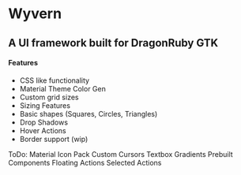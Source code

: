 # Wyvern

## A UI framework built for DragonRuby GTK

#### Features
- CSS like functionality
- Material Theme Color Gen
- Custom grid sizes
- Sizing Features
- Basic shapes (Squares, Circles, Triangles)
- Drop Shadows
- Hover Actions
- Border support (wip)

ToDo:
Material Icon Pack
Custom Cursors
Textbox
Gradients
Prebuilt Components
Floating Actions
Selected Actions